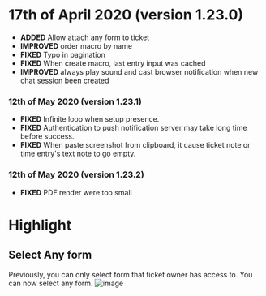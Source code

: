 # 17th of April 2020 (version 1.23.0)

- **ADDED** Allow attach any form to ticket
- **IMPROVED** order macro by name
- **FIXED** Typo in pagination
- **FIXED** When create macro, last entry input was cached
- **IMPROVED** always play sound and cast browser notification when new chat session been created

### 12th of May 2020 (version 1.23.1)
- **FIXED** Infinite loop when setup presence. 
- **FIXED** Authentication to push notification server may take long time before success. 
- **FIXED** When paste screenshot from clipboard, it cause ticket note or time entry's text note to go empty.

### 12th of May 2020 (version 1.23.2)
- **FIXED** PDF render were too small

# Highlight

## Select Any form
Previously, you can only select form that ticket owner has access to. You can now select any form.
![image](https://user-images.githubusercontent.com/1712143/81619706-4f725e80-943e-11ea-8d2d-c5d11d73a130.png)
